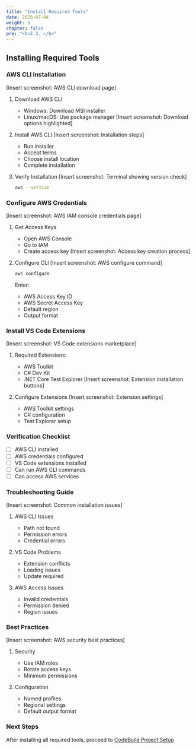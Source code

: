 ```yaml
---
title: "Install Required Tools"
date: 2025-07-04
weight: 3
chapter: false
pre: "<b>2.3. </b>"
---
```


## Installing Required Tools

### AWS CLI Installation
[Insert screenshot: AWS CLI download page]
1. Download AWS CLI
   - Windows: Download MSI installer
   - Linux/macOS: Use package manager
   [Insert screenshot: Download options highlighted]

2. Install AWS CLI
   [Insert screenshot: Installation steps]
   - Run installer
   - Accept terms
   - Choose install location
   - Complete installation

3. Verify Installation
   [Insert screenshot: Terminal showing version check]
   ```bash
   aws --version
   ```

### Configure AWS Credentials
[Insert screenshot: AWS IAM console credentials page]
1. Get Access Keys
   - Open AWS Console
   - Go to IAM
   - Create access key
   [Insert screenshot: Access key creation process]

2. Configure CLI
   [Insert screenshot: AWS configure command]
   ```bash
   aws configure
   ```
   Enter:
   - AWS Access Key ID
   - AWS Secret Access Key
   - Default region
   - Output format

### Install VS Code Extensions
[Insert screenshot: VS Code extensions marketplace]
1. Required Extensions:
   - AWS Toolkit
   - C# Dev Kit
   - .NET Core Test Explorer
   [Insert screenshot: Extension installation buttons]

2. Configure Extensions
   [Insert screenshot: Extension settings]
   - AWS Toolkit settings
   - C# configuration
   - Test Explorer setup

### Verification Checklist
- [ ] AWS CLI installed
- [ ] AWS credentials configured
- [ ] VS Code extensions installed
- [ ] Can run AWS CLI commands
- [ ] Can access AWS services

### Troubleshooting Guide
[Insert screenshot: Common installation issues]
1. AWS CLI Issues
   - Path not found
   - Permission errors
   - Credential errors

2. VS Code Problems
   - Extension conflicts
   - Loading issues
   - Update required

3. AWS Access Issues
   - Invalid credentials
   - Permission denied
   - Region issues

### Best Practices
[Insert screenshot: AWS security best practices]
1. Security
   - Use IAM roles
   - Rotate access keys
   - Minimum permissions

2. Configuration
   - Named profiles
   - Regional settings
   - Default output format

### Next Steps
After installing all required tools, proceed to [CodeBuild Project Setup](../2.4-codebuild-project/)
